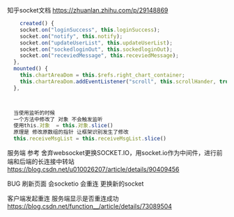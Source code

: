 知乎socket文档
https://zhuanlan.zhihu.com/p/29148869

```js
    created() {
    socket.on("loginSuccess", this.loginSuccess);
    socket.on("notify", this.notify);
    socket.on("updateUserList", this.updateUserList);
    socket.on("sockedloginOut", this.sockedloginOut);
    socket.on("receviedMessage", this.receviedMessage);
  },
  mounted() {
    this.chartAreaDom = this.$refs.right_chart_container;
    this.chartAreaDom.addEventListener("scroll", this.scrollHander, true);
  },



  当使用监听的时候 
  一个方法中修改了 对象 不会触发监听
  使用this.对象  = this.对象.slice() 
  原理是 修改原数组的指针 让框架识别发生了修改
  this.receiveMsgList = this.receiveMsgList.slice()

```


服务端 参考
舍弃websocket更换SOCKET.IO，用socket.io作为中间件，进行前端和后端的长连接中转站
https://blog.csdn.net/u010026207/article/details/90409456



BUG 刷新页面 会socketio 会重连 更换新的socket  




客户端发起重连 
服务端显示是否重连成功
https://blog.csdn.net/function__/article/details/73089504